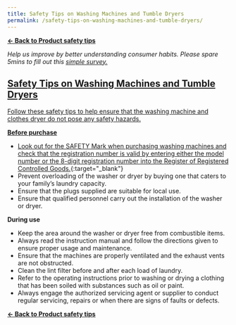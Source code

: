 ```yaml
---
title: Safety Tips on Washing Machines and Tumble Dryers
permalink: /safety-tips-on-washing-machines-and-tumble-dryers/
---
```

**[&#8592; Back to Product safety tips](/consumers/product-safety-tips/home-appliances-and-furniture)**

*Help us improve by better understanding consumer habits. Please spare 5mins to fill out this <a href = "https://form.gov.sg/63a160c3cf15ee00129a4ab4">simple survey.*

## Safety Tips on Washing Machines and Tumble Dryers
Follow these safety tips to help ensure that the washing machine and clothes dryer do not pose any safety hazards.

**Before purchase**
* Look out for the SAFETY Mark when purchasing washing machines and check that the registration number is valid by entering either the model number or the 8-digit registration number into the [Register of Registered Controlled Goods.](https://cpsa.enterprisesg.gov.sg/totalagility/forms/custom/publicsite/login.html){:target="_blank"}
* Prevent overloading of the washer or dryer by buying one that caters to your family’s laundry capacity.
* Ensure that the plugs supplied are suitable for local use.
* Ensure that qualified personnel carry out the installation of the washer or dryer.

**During use**
* Keep the area around the washer or dryer free from combustible items.
* Always read the instruction manual and follow the directions given to ensure proper usage and maintenance.
* Ensure that the machines are properly ventilated and the exhaust vents are not obstructed.
* Clean the lint filter before and after each load of laundry.
* Refer to the operating instructions prior to washing or drying a clothing that has been soiled with substances such as oil or paint.
* Always engage the authorized servicing agent or supplier to conduct regular servicing, repairs or when there are signs of faults or defects.

**[&#8592; Back to Product safety tips](/consumers/product-safety-tips/home-appliances-and-furniture)**